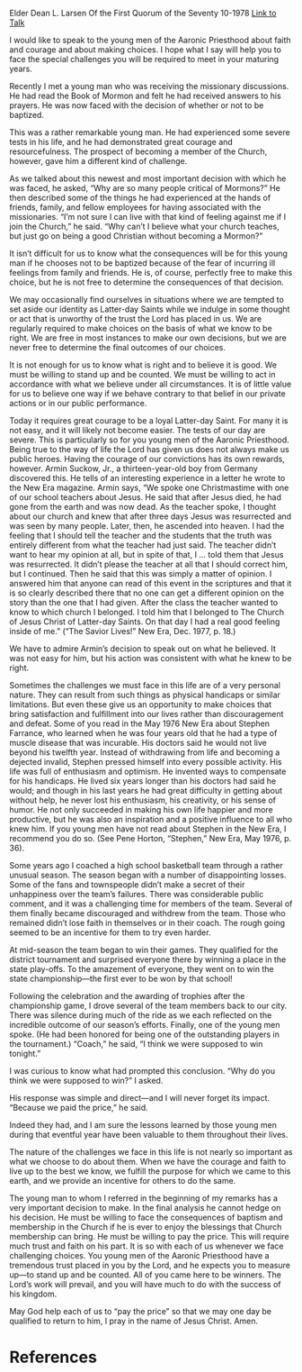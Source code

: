 Elder Dean L. Larsen
Of the First Quorum of the Seventy
10-1978
[Link to Talk](https://www.churchofjesuschrist.org/study/general-conference/1978/10/faith-courage-and-making-choices?lang=eng)

I would like to speak to the young men of the Aaronic Priesthood about faith and courage and about making choices. I hope what I say will help you to face the special challenges you will be required to meet in your maturing years.

Recently I met a young man who was receiving the missionary discussions. He had read the Book of Mormon and felt he had received answers to his prayers. He was now faced with the decision of whether or not to be baptized.

This was a rather remarkable young man. He had experienced some severe tests in his life, and he had demonstrated great courage and resourcefulness. The prospect of becoming a member of the Church, however, gave him a different kind of challenge.

As we talked about this newest and most important decision with which he was faced, he asked, “Why are so many people critical of Mormons?” He then described some of the things he had experienced at the hands of friends, family, and fellow employees for having associated with the missionaries. “I’m not sure I can live with that kind of feeling against me if I join the Church,” he said. “Why can’t I believe what your church teaches, but just go on being a good Christian without becoming a Mormon?”

It isn’t difficult for us to know what the consequences will be for this young man if he chooses not to be baptized because of the fear of incurring ill feelings from family and friends. He is, of course, perfectly free to make this choice, but he is not free to determine the consequences of that decision.

We may occasionally find ourselves in situations where we are tempted to set aside our identity as Latter-day Saints while we indulge in some thought or act that is unworthy of the trust the Lord has placed in us. We are regularly required to make choices on the basis of what we know to be right. We are free in most instances to make our own decisions, but we are never free to determine the final outcomes of our choices.

It is not enough for us to know what is right and to believe it is good. We must be willing to stand up and be counted. We must be willing to act in accordance with what we believe under all circumstances. It is of little value for us to believe one way if we behave contrary to that belief in our private actions or in our public performance.

Today it requires great courage to be a loyal Latter-day Saint. For many it is not easy, and it will likely not become easier. The tests of our day are severe. This is particularly so for you young men of the Aaronic Priesthood. Being true to the way of life the Lord has given us does not always make us public heroes. Having the courage of our convictions has its own rewards, however. Armin Suckow, Jr., a thirteen-year-old boy from Germany discovered this. He tells of an interesting experience in a letter he wrote to the New Era magazine. Armin says, “We spoke one Christmastime with one of our school teachers about Jesus. He said that after Jesus died, he had gone from the earth and was now dead. As the teacher spoke, I thought about our church and knew that after three days Jesus was resurrected and was seen by many people. Later, then, he ascended into heaven. I had the feeling that I should tell the teacher and the students that the truth was entirely different from what the teacher had just said. The teacher didn’t want to hear my opinion at all, but in spite of that, I … told them that Jesus was resurrected. It didn’t please the teacher at all that I should correct him, but I continued. Then he said that this was simply a matter of opinion. I answered him that anyone can read of this event in the scriptures and that it is so clearly described there that no one can get a different opinion on the story than the one that I had given. After the class the teacher wanted to know to which church I belonged. I told him that I belonged to The Church of Jesus Christ of Latter-day Saints. On that day I had a real good feeling inside of me.” (“The Savior Lives!” New Era, Dec. 1977, p. 18.)

We have to admire Armin’s decision to speak out on what he believed. It was not easy for him, but his action was consistent with what he knew to be right.

Sometimes the challenges we must face in this life are of a very personal nature. They can result from such things as physical handicaps or similar limitations. But even these give us an opportunity to make choices that bring satisfaction and fulfillment into our lives rather than discouragement and defeat. Some of you read in the May 1976 New Era about Stephen Farrance, who learned when he was four years old that he had a type of muscle disease that was incurable. His doctors said he would not live beyond his twelfth year. Instead of withdrawing from life and becoming a dejected invalid, Stephen pressed himself into every possible activity. His life was full of enthusiasm and optimism. He invented ways to compensate for his handicaps. He lived six years longer than his doctors had said he would; and though in his last years he had great difficulty in getting about without help, he never lost his enthusiasm, his creativity, or his sense of humor. He not only succeeded in making his own life happier and more productive, but he was also an inspiration and a positive influence to all who knew him. If you young men have not read about Stephen in the New Era, I recommend you do so. (See Pene Horton, “Stephen,” New Era, May 1976, p. 36).

Some years ago I coached a high school basketball team through a rather unusual season. The season began with a number of disappointing losses. Some of the fans and townspeople didn’t make a secret of their unhappiness over the team’s failures. There was considerable public comment, and it was a challenging time for members of the team. Several of them finally became discouraged and withdrew from the team. Those who remained didn’t lose faith in themselves or in their coach. The rough going seemed to be an incentive for them to try even harder.

At mid-season the team began to win their games. They qualified for the district tournament and surprised everyone there by winning a place in the state play-offs. To the amazement of everyone, they went on to win the state championship—the first ever to be won by that school!

Following the celebration and the awarding of trophies after the championship game, I drove several of the team members back to our city. There was silence during much of the ride as we each reflected on the incredible outcome of our season’s efforts. Finally, one of the young men spoke. (He had been honored for being one of the outstanding players in the tournament.) “Coach,” he said, “I think we were supposed to win tonight.”

I was curious to know what had prompted this conclusion. “Why do you think we were supposed to win?” I asked.

His response was simple and direct—and I will never forget its impact. “Because we paid the price,” he said.

Indeed they had, and I am sure the lessons learned by those young men during that eventful year have been valuable to them throughout their lives.

The nature of the challenges we face in this life is not nearly so important as what we choose to do about them. When we have the courage and faith to live up to the best we know, we fulfill the purpose for which we came to this earth, and we provide an incentive for others to do the same.

The young man to whom I referred in the beginning of my remarks has a very important decision to make. In the final analysis he cannot hedge on his decision. He must be willing to face the consequences of baptism and membership in the Church if he is ever to enjoy the blessings that Church membership can bring. He must be willing to pay the price. This will require much trust and faith on his part. It is so with each of us whenever we face challenging choices. You young men of the Aaronic Priesthood have a tremendous trust placed in you by the Lord, and he expects you to measure up—to stand up and be counted. All of you came here to be winners. The Lord’s work will prevail, and you will have much to do with the success of his kingdom.

May God help each of us to “pay the price” so that we may one day be qualified to return to him, I pray in the name of Jesus Christ. Amen.

# References
